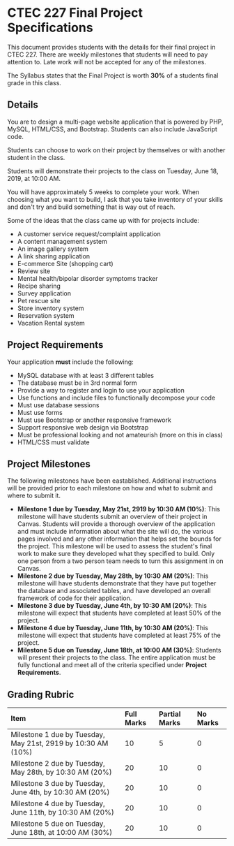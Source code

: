 # CTEC 227 Final Project Specifications

This document provides students with the details for their final project in CTEC 227. There are weekly milestones that students will need to pay attention to. Late work will not be accepted for any of the milestones.

The Syllabus states that the Final Project is worth **30%** of a students final grade in this class.

## Details

You are to design a multi-page website application that is powered by PHP, MySQL, HTML/CSS, and Bootstrap. Students can also include JavaScript code.

Students can choose to work on their project by themselves or with another student in the class.

Students will demonstrate their projects to the class on Tuesday, June 18, 2019, at 10:00 AM.

You will have approximately 5 weeks to complete your work. When choosing what you want to build, I ask that you take inventory of your skills and don't try and build something that is way out of reach.

Some of the ideas that the class came up with for projects include:

- A customer service request/complaint application
- A content management system
- An image gallery system
- A link sharing application
- E-commerce Site (shopping cart)
- Review site
- Mental health/bipolar disorder symptoms tracker
- Recipe sharing
- Survey application
- Pet rescue site
- Store inventory system
- Reservation system
- Vacation Rental system

## Project Requirements

Your application **must** include the following:

- MySQL database with at least 3 different tables
- The database must be in 3rd normal form
- Provide a way to register and login to use your application
- Use functions and include files to functionally decompose your code
- Must use database sessions
- Must use forms
- Must use Bootstrap or another responsive framework
- Support responsive web design via Bootstrap
- Must be professional looking and not amateurish (more on this in class)
- HTML/CSS must validate

## Project Milestones

The following milestones have been eastablished. Additional instructions will be provided prior to each milestone on how and what to submit and where to submit it.

- **Milestone 1 due by Tuesday, May 21st, 2919 by 10:30 AM (10%)**: This milestone will have students submit an overview of their project in Canvas. Students will provide a thorough overview of the application and must include information about what the site will do, the various pages involved and any other information that helps set the bounds for the project. This milestone will be used to assess the student's final work to make sure they developed what they specified to build. Only one person from a two person team needs to turn this assignment in on Canvas.
- **Milestone 2 due by Tuesday, May 28th, by 10:30 AM (20%)**: This milestone will have students demonstrate that they have put together the database and associated tables, and have developed an overall framework of code for their application.
- **Milestone 3 due by Tuesday, June 4th, by 10:30 AM (20%)**: This milestone will expect that students have completed at least 50% of the project.
- **Milestone 4 due by Tuesday, June 11th, by 10:30 AM (20%)**: This milestone will expect that students have completed at least 75% of the project.
- **Milestone 5 due on Tuesday, June 18th, at 10:00 AM (30%)**: Students will present their projects to the class. The entire application must be fully functional and meet all of the criteria specified under **Project Requirements**.

## Grading Rubric

| Item | Full Marks  | Partial Marks  | No Marks |
|:--|:--|:--|:--|
| Milestone 1 due by Tuesday, May 21st, 2919 by 10:30 AM (10%)  | 10 | 5 | 0 |
| Milestone 2 due by Tuesday, May 28th, by 10:30 AM (20%) | 20 | 10 | 0 |
| Milestone 3 due by Tuesday, June 4th, by 10:30 AM (20%) | 20 | 10 | 0 |
| Milestone 4 due by Tuesday, June 11th, by 10:30 AM (20%) | 20 | 10 | 0 |
| Milestone 5 due on Tuesday, June 18th, at 10:00 AM (30%) | 20 | 10 | 0 |